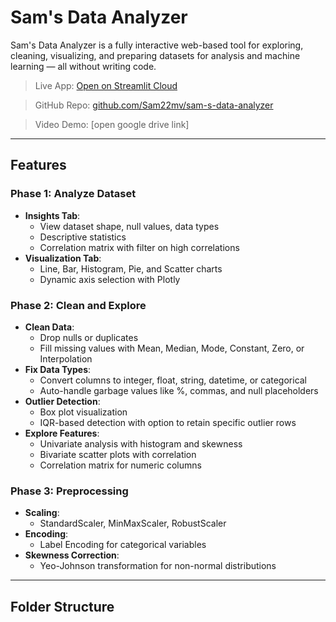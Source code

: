 # Sam's Data Analyzer

Sam's Data Analyzer is a fully interactive web-based tool for exploring, cleaning, visualizing, and preparing datasets for analysis and machine learning — all without writing code.

>  Live App: [Open on Streamlit Cloud](https://sam-s-data-analyzer-4ras42xdgv4bjkjhzrtbm4.streamlit.app/)  

>  GitHub Repo: [github.com/Sam22mv/sam-s-data-analyzer](https://github.com/Sam22mv/sam-s-data-analyzer)

>  Video Demo: [open google drive link]  
---

## Features

### Phase 1: Analyze Dataset
- **Insights Tab**:
  - View dataset shape, null values, data types
  - Descriptive statistics
  - Correlation matrix with filter on high correlations
- **Visualization Tab**:
  - Line, Bar, Histogram, Pie, and Scatter charts
  - Dynamic axis selection with Plotly

### Phase 2: Clean and Explore
- **Clean Data**:
  - Drop nulls or duplicates
  - Fill missing values with Mean, Median, Mode, Constant, Zero, or Interpolation
- **Fix Data Types**:
  - Convert columns to integer, float, string, datetime, or categorical
  - Auto-handle garbage values like %, commas, and null placeholders
- **Outlier Detection**:
  - Box plot visualization
  - IQR-based detection with option to retain specific outlier rows
- **Explore Features**:
  - Univariate analysis with histogram and skewness
  - Bivariate scatter plots with correlation
  - Correlation matrix for numeric columns

### Phase 3: Preprocessing
- **Scaling**:
  - StandardScaler, MinMaxScaler, RobustScaler
- **Encoding**:
  - Label Encoding for categorical variables
- **Skewness Correction**:
  - Yeo-Johnson transformation for non-normal distributions

---

## Folder Structure

